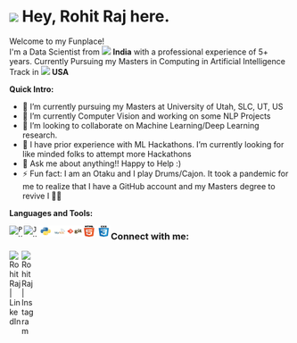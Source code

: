 <h1><img src="https://emojis.slackmojis.com/emojis/images/1605478401/10874/cool_cowboy.png?1605478401" width="30"/> Hey, Rohit Raj here.</h1>

<p>Welcome to my Funplace! </br> I'm a Data Scientist from <img src="https://upload.wikimedia.org/wikipedia/en/4/41/Flag_of_India.svg" width="13"/> <b>India</b> with a professional experience of 5+ years.
Currently Pursuing my Masters in Computing in Artificial Intelligence Track in <img src="(https://upload.wikimedia.org/wikipedia/commons/thumb/a/a9/Flag_of_the_United_States_%28DoS_ECA_Color_Standard%29.svg/188px-Flag_of_the_United_States_%28DoS_ECA_Color_Standard%29.svg.png)" width="13"/> <b>USA</b>
</p>
<p>

<!--
**noobrajirohitrajirohitraj** is a ✨ _special_ ✨ repository because its `README.md` (this file) appears on your GitHub profile.

Here are some ideas to get you started:
-->
**Quick Intro:**
- 🔭 I’m currently pursuing my Masters at University of Utah, SLC, UT, US
- 🌱 I’m currently Computer Vision and working on some NLP Projects
- 👯 I’m looking to collaborate on Machine Learning/Deep Learning research.
- 🤔 I have prior experience with ML Hackathons. I’m currently looking for like minded folks to attempt more Hackathons
- 💬 Ask me about anything!! Happy to Help :) 
- ⚡ Fun fact: I am an Otaku and I play Drums/Cajon. It took a pandemic for me to realize that I have a GitHub account and my Masters degree to revive I 😵‍💫


**Languages and Tools:** 

<code><img align="left" alt="Pycharm" width="26px" height="20" src="https://external-preview.redd.it/68RuLLrsBdxbVJLxm3py3YoK6zX0aPIv3qttEhkb0_4.jpg?auto=webp&s=e2c12b1dc5be819f2f076f46454912a3c4bc3f2d"></code>
<code><img align="left" alt="Jupyter" width="26px" height="20" src="https://github.com/jupyter/jupyter.github.io/blob/master/assets/main-logo.svg"></code>
<code><img align="left" alt="Python" width="26px" height="20" src="https://raw.githubusercontent.com/github/explore/80688e429a7d4ef2fca1e82350fe8e3517d3494d/topics/python/python.png"></code>
<code><img align="left" alt="MySQL" width="26px" height="20" src="https://raw.githubusercontent.com/github/explore/80688e429a7d4ef2fca1e82350fe8e3517d3494d/topics/mysql/mysql.png"></code>
<code><img align="left" alt="Git" width="26px" height="20" src="https://raw.githubusercontent.com/github/explore/80688e429a7d4ef2fca1e82350fe8e3517d3494d/topics/git/git.png"></code>
<code><img align="left" alt="HTML5" width="26px" height="20" src="https://raw.githubusercontent.com/github/explore/80688e429a7d4ef2fca1e82350fe8e3517d3494d/topics/html/html.png" /></code>
<code><img align="left" alt="CSS3" width="26px"  height="20" src="https://raw.githubusercontent.com/github/explore/80688e429a7d4ef2fca1e82350fe8e3517d3494d/topics/css/css.png" /></code>

### Connect with me:
[<img align="left" alt="RohitRaj | LinkedIn" width="22px" src="https://cdn.jsdelivr.net/npm/simple-icons@v3/icons/linkedin.svg" />][linkedin]
[<img align="left" alt="RohitRaj | Instagram" width="22px" src="https://cdn.jsdelivr.net/npm/simple-icons@v3/icons/instagram.svg" />][instagram]


[instagram]: https://instagram.com/rohit_raj.me
[linkedin]: https://www.linkedin.com/in/rohitraj97/
